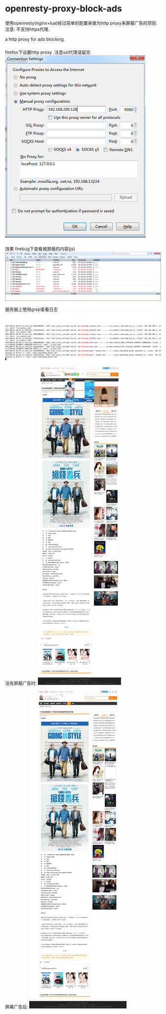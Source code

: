 # openresty-proxy-block-ads
使用openresty(nginx+lua)经过简单的配置来做为http proxy来屏蔽广告的项目. 注意: 不支持https代理.

a http proxy for ads blocking. 

###
firefox下设置http proxy .注意ssl代理请留空.
![](https://github.com/hellochineseworld/openresty-proxy-block-ads/raw/master/docs/firefox-proxy-setting.png) 

###
效果
firebug下查看被屏蔽的内容(js)
![](https://github.com/hellochineseworld/openresty-proxy-block-ads/raw/master/docs/debug-firebug.png) 

服务器上使用grep查看日志
![](https://github.com/hellochineseworld/openresty-proxy-block-ads/raw/master/docs/terminal-debug-grep.png)  

没有屏蔽广告时:
![](https://github.com/hellochineseworld/openresty-proxy-block-ads/raw/master/docs/demo-page-1.png)  

屏幕广告后:
![](https://github.com/hellochineseworld/openresty-proxy-block-ads/raw/master/docs/demo-page-1-clear.png)  

